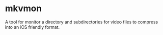 # mkvmon
A tool for monitor a directory and subdirectories for video files to compress into an iOS friendly format.
